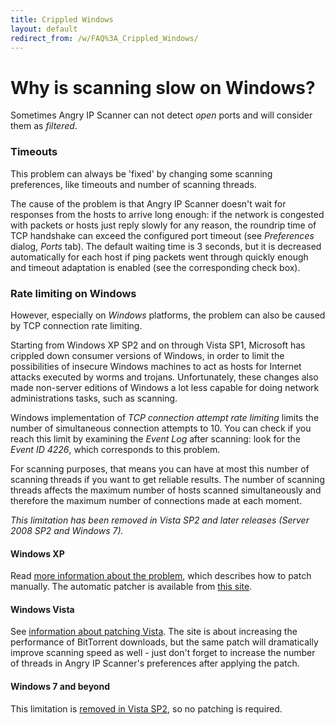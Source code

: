 ```yaml
---
title: Crippled Windows
layout: default
redirect_from: /w/FAQ%3A_Crippled_Windows/
---
```


Why is scanning slow on Windows?
================================

Sometimes Angry IP Scanner can not detect _open_ ports and will consider them as _filtered_.

### Timeouts

This problem can always be 'fixed' by changing some scanning preferences, like timeouts and number of scanning threads.

The cause of the problem is that Angry IP Scanner doesn't wait for responses from the hosts to arrive long enough:
if the network is congested with packets or hosts just reply slowly for any reason, the roundrip time of TCP handshake
can exceed the configured port timeout (see _Preferences_ dialog, _Ports_ tab). The default waiting time is 3 seconds,
but it is decreased automatically for each host if ping packets went through quickly enough and timeout adaptation is
enabled (see the corresponding check box).

### Rate limiting on Windows

However, especially on _Windows_ platforms, the problem can also be caused by TCP connection rate limiting.

Starting from Windows XP SP2 and on through Vista SP1, Microsoft has crippled down consumer versions of Windows,
in order to limit the possibilities of insecure Windows machines to act as hosts for Internet attacks
executed by worms and trojans. Unfortunately, these changes also made non-server editions of Windows a lot less capable
for doing network administrations tasks, such as scanning.

Windows implementation of _TCP connection attempt rate limiting_ limits the number of simultaneous connection attempts
to 10. You can check if you reach this limit by examining the _Event Log_ after scanning: look for the _Event ID 4226_,
which corresponds to this problem.

For scanning purposes, that means you can have at most this number of scanning threads if you want to get reliable results.
The number of scanning threads affects the maximum number of hosts scanned simultaneously and therefore the maximum number
of connections made at each moment.

_This limitation has been removed in Vista SP2 and later releases (Server 2008 SP2 and Windows 7)._

#### Windows XP

Read [more information about the problem](http://www.speedguide.net/read_articles.php?id=1497), which describes how to
patch manually. The automatic patcher is available from [this site](http://www.lvllord.de/).

#### Windows Vista

See [information about patching Vista](http://torrentfreak.com/optimize-vista-for-bittorrent-emule-p2ptv/).
The site is about increasing the performance of BitTorrent downloads, but the same patch will dramatically
improve scanning speed as well - just don't forget to increase the number of threads in Angry IP Scanner's
preferences after applying the patch.

#### Windows 7 and beyond

This limitation is [removed in Vista SP2](http://www.mydigitallife.info/half-open-outbound-tcp-connections-limit-removed-in-windows-7-and-vista-sp2-no-patch-required/),
so no patching is required.
